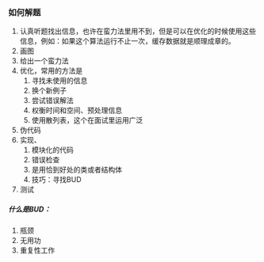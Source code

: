 ### 如何解题

1. 认真听题找出信息，也许在蛮力法里用不到，但是可以在优化的时候使用这些信息，例如：如果这个算法运行不止一次，缓存数据就是顺理成章的。
2. 画图
3. 给出一个蛮力法
4. 优化，常用的方法是
   1. 寻找未使用的信息
   2. 换个新例子
   3. 尝试错误解法
   4. 权衡时间和空间、预处理信息
   5. 使用散列表，这个在面试里运用广泛
5. 伪代码
6. 实现、
   1. 模块化的代码
   2. 错误检查
   3. 是用恰到好处的类或者结构体
   4. 技巧：寻找BUD
7. 测试



##### 什么是BUD：

1. 瓶颈
2. 无用功  
3. 重复性工作